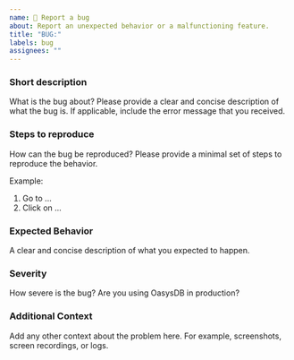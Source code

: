 ```yaml
---
name: 🐞 Report a bug
about: Report an unexpected behavior or a malfunctioning feature.
title: "BUG:"
labels: bug
assignees: ""
---
```


### Short description

What is the bug about? Please provide a clear and concise description of what the bug is. If applicable, include the error message that you received.

### Steps to reproduce

How can the bug be reproduced? Please provide a minimal set of steps to reproduce the behavior.

Example:

1. Go to ...
2. Click on ...

### Expected Behavior

A clear and concise description of what you expected to happen.

### Severity

How severe is the bug? Are you using OasysDB in production?

### Additional Context

Add any other context about the problem here. For example, screenshots, screen recordings, or logs.
